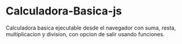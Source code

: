 # Calculadora-Basica-js

Calculadora basica ejecutable desde el navegador con suma, resta, multiplicacion y division, con opcion de salir usando funciones.
